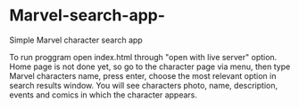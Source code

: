 # Marvel-search-app-
Simple Marvel character search app

To run proggram open index.html through "open with live server" option. 
Home page is not done yet, so go to the character page via menu, then type Marvel characters name, press enter, choose the most relevant option in search results window.
You will see characters photo, name, description, events and comics in which the character appears.
